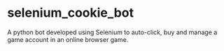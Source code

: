 # selenium_cookie_bot
 A python bot developed using Selenium to auto-click, buy and manage a game account in an online browser game.
